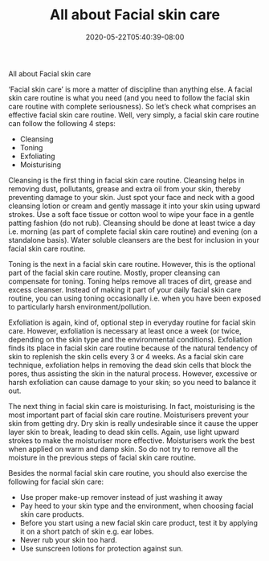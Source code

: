 ﻿---
title: "All about Facial skin care"
date: 2020-05-22T05:40:39-08:00
description: "Skincare Tips for Web Success"
featured_image: "/images/Skincare.jpg"
tags: ["Skincare"]
---

All about Facial skin care 

‘Facial skin care’ is more a matter of discipline than anything else. A facial skin care routine is what you need (and you need to follow the facial skin care routine with complete seriousness). So let’s check what comprises an effective facial skin care routine. Well, very simply, a facial skin care routine can follow the following 4 steps:
* Cleansing
* Toning
* Exfoliating 
* Moisturising

Cleansing is the first thing in facial skin care routine. Cleansing helps in removing dust, pollutants, grease and extra oil from your skin, thereby preventing damage to your skin. Just spot your face and neck with a good cleansing lotion or cream and gently massage it into your skin using upward strokes. Use a soft face tissue or cotton wool to wipe your face in a gentle patting fashion (do not rub).  Cleansing should be done at least twice a day i.e. morning (as part of complete facial skin care routine) and evening (on a standalone basis). Water soluble cleansers are the best for inclusion in your facial skin care routine.

Toning is the next in a facial skin care routine. However, this is the optional part of the facial skin care routine. Mostly, proper cleansing can compensate for toning. Toning helps remove all traces of dirt, grease and excess cleanser. Instead of making it part of your daily facial skin care routine, you can using toning occasionally i.e. when you have been exposed to particularly harsh environment/pollution.

Exfoliation is again, kind of, optional step in everyday routine for facial skin care. However, exfoliation is necessary at least once a week (or twice, depending on the skin type and the environmental conditions). Exfoliation finds its place in facial skin care routine because of the natural tendency of skin to replenish the skin cells every 3 or 4 weeks. As a facial skin care technique, exfoliation helps in removing the dead skin cells that block the pores, thus assisting the skin in the natural process. However, excessive or harsh exfoliation can cause damage to your skin; so you need to balance it out.

The next thing in facial skin care is moisturising. In fact, moisturising is the most important part of facial skin care routine. Moisturisers prevent your skin from getting dry. Dry skin is really undesirable since it cause the upper layer skin to break, leading to dead skin cells. Again, use light upward strokes to make the moisturiser more effective. Moisturisers work the best when applied on warm and damp skin. So do not try to remove all the moisture in the previous steps of facial skin care routine.
 
Besides the normal facial skin care routine, you should also exercise the following for facial skin care:

* Use proper make-up remover instead of just washing it away
* Pay heed to your skin type and the environment, when choosing facial skin care products.
* Before you start using a new facial skin care product, test it by applying it on a short patch of skin e.g. ear lobes.
* Never rub your skin too hard.
* Use sunscreen lotions for protection against sun.



